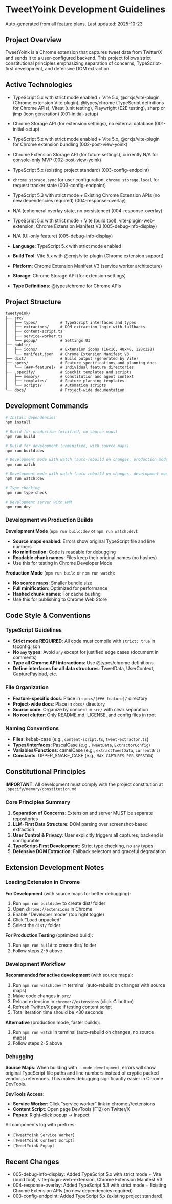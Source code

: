 # TweetYoink Development Guidelines

Auto-generated from all feature plans. Last updated: 2025-10-23

## Project Overview

TweetYoink is a Chrome extension that captures tweet data from Twitter/X and sends it to a user-configured backend. This project follows strict constitutional principles emphasizing separation of concerns, TypeScript-first development, and defensive DOM extraction.

## Active Technologies
- TypeScript 5.x with strict mode enabled + Vite 5.x, @crxjs/vite-plugin (Chrome extension Vite plugin), @types/chrome (TypeScript definitions for Chrome APIs), Vitest (unit testing), Playwright (E2E testing), sharp or jimp (icon generation) (001-initial-setup)
- Chrome Storage API (for extension settings), no external database (001-initial-setup)
- TypeScript 5.x with strict mode enabled + Vite 5.x, @crxjs/vite-plugin for Chrome extension bundling (002-post-view-yoink)
- Chrome Extension Storage API (for future settings), currently N/A for console-only MVP (002-post-view-yoink)
- TypeScript 5.x (existing project standard) (003-config-endpoint)
- `chrome.storage.sync` for user configuration, `chrome.storage.local` for request tracker state (003-config-endpoint)
- TypeScript 5.3 with strict mode + Existing Chrome Extension APIs (no new dependencies required) (004-response-overlay)
- N/A (ephemeral overlay state, no persistence) (004-response-overlay)
- TypeScript 5.x with strict mode + Vite (build tool), vite-plugin-web-extension, Chrome Extension Manifest V3 (005-debug-info-display)
- N/A (UI-only feature) (005-debug-info-display)

- **Language**: TypeScript 5.x with strict mode enabled
- **Build Tool**: Vite 5.x with @crxjs/vite-plugin (Chrome extension support)
- **Platform**: Chrome Extension Manifest V3 (service worker architecture)
- **Storage**: Chrome Storage API (for extension settings)
- **Type Definitions**: @types/chrome for Chrome APIs

## Project Structure

```text
tweetyoink/
├── src/
│   ├── types/          # TypeScript interfaces and types
│   ├── extractors/     # DOM extraction logic with fallbacks
│   ├── content-script.ts
│   ├── service-worker.ts
│   └── popup/          # Settings UI
├── public/
│   ├── icons/          # Extension icons (16x16, 48x48, 128x128)
│   └── manifest.json   # Chrome Extension Manifest V3
├── dist/               # Build output (generated by Vite)
├── specs/              # Feature specifications and planning docs
│   └── [###-feature]/  # Individual feature directories
├── .specify/           # Speckit templates and scripts
│   ├── memory/         # Constitution and agent context
│   ├── templates/      # Feature planning templates
│   └── scripts/        # Automation scripts
└── docs/               # Project-wide documentation
```

## Development Commands

```bash
# Install dependencies
npm install

# Build for production (minified, no source maps)
npm run build

# Build for development (unminified, with source maps)
npm run build:dev

# Development mode with watch (auto-rebuild on changes, production mode)
npm run watch

# Development mode with watch (auto-rebuild on changes, development mode with source maps)
npm run watch:dev

# Type checking
npm run type-check

# Development server with HMR
npm run dev
```

### Development vs Production Builds

**Development Mode** (`npm run build:dev` or `npm run watch:dev`):
- **Source maps enabled**: Errors show original TypeScript file and line numbers
- **No minification**: Code is readable for debugging
- **Readable chunk names**: Files keep their original names (no hashes)
- Use this for testing in Chrome Developer Mode

**Production Mode** (`npm run build` or `npm run watch`):
- **No source maps**: Smaller bundle size
- **Full minification**: Optimized for performance
- **Hashed chunk names**: For cache busting
- Use this for publishing to Chrome Web Store

## Code Style & Conventions

### TypeScript Guidelines
- **Strict mode REQUIRED**: All code must compile with `strict: true` in tsconfig.json
- **No `any` types**: Avoid `any` except for justified edge cases (document in comments)
- **Type all Chrome API interactions**: Use @types/chrome definitions
- **Define interfaces for all data structures**: TweetData, UserContext, CapturePayload, etc.

### File Organization
- **Feature-specific docs**: Place in `specs/[###-feature]/` directory
- **Project-wide docs**: Place in `docs/` directory
- **Source code**: Organize by concern in `src/` with clear separation
- **No root clutter**: Only README.md, LICENSE, and config files in root

### Naming Conventions
- **Files**: kebab-case (e.g., `content-script.ts`, `tweet-extractor.ts`)
- **Types/Interfaces**: PascalCase (e.g., `TweetData`, `ExtractorConfig`)
- **Variables/Functions**: camelCase (e.g., `extractTweetData`, `currentUrl`)
- **Constants**: UPPER_SNAKE_CASE (e.g., `MAX_CAPTURES_PER_SESSION`)

## Constitutional Principles

**IMPORTANT**: All development must comply with the project constitution at `.specify/memory/constitution.md`

### Core Principles Summary
1. **Separation of Concerns**: Extension and server MUST be separate repositories
2. **LLM-First Data Structure**: DOM parsing over screenshot-based extraction
3. **User Control & Privacy**: User explicitly triggers all captures; backend is configurable
4. **TypeScript-First Development**: Strict type checking, no `any` types
5. **Defensive DOM Extraction**: Fallback selectors and graceful degradation

## Extension Development Notes

### Loading Extension in Chrome

**For Development** (with source maps for better debugging):
1. Run `npm run build:dev` to create dist/ folder
2. Open `chrome://extensions` in Chrome
3. Enable "Developer mode" (top right toggle)
4. Click "Load unpacked"
5. Select the `dist/` folder

**For Production Testing** (optimized build):
1. Run `npm run build` to create dist/ folder
2. Follow steps 2-5 above

### Development Workflow

**Recommended for active development** (with source maps):
1. Run `npm run watch:dev` in terminal (auto-rebuild on changes with source maps)
2. Make code changes in `src/`
3. Reload extension in `chrome://extensions` (click ↻ button)
4. Refresh Twitter/X page if testing content script
5. Total iteration time should be <30 seconds

**Alternative** (production mode, faster builds):
1. Run `npm run watch` in terminal (auto-rebuild on changes, no source maps)
2. Follow steps 2-5 above

### Debugging

**Source Maps**: When building with `--mode development`, errors will show original TypeScript file paths and line numbers instead of cryptic packed vendor.js references. This makes debugging significantly easier in Chrome DevTools.

**DevTools Access**:
- **Service Worker**: Click "service worker" link in chrome://extensions
- **Content Script**: Open page DevTools (F12) on Twitter/X
- **Popup**: Right-click popup → Inspect

All components log with prefixes:
- `[TweetYoink Service Worker]`
- `[TweetYoink Content Script]`
- `[TweetYoink Popup]`

## Recent Changes
- 005-debug-info-display: Added TypeScript 5.x with strict mode + Vite (build tool), vite-plugin-web-extension, Chrome Extension Manifest V3
- 004-response-overlay: Added TypeScript 5.3 with strict mode + Existing Chrome Extension APIs (no new dependencies required)
- 003-config-endpoint: Added TypeScript 5.x (existing project standard)

<!-- MANUAL ADDITIONS START -->
<!-- MANUAL ADDITIONS END -->
